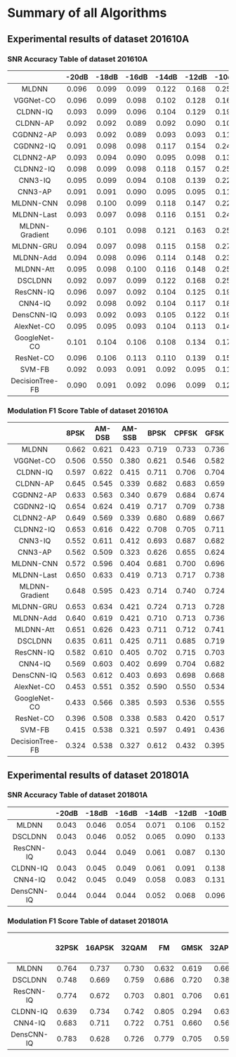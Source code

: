 # Summary of all Algorithms

## Experimental results of dataset 201610A

### SNR Accuracy Table of dataset 201610A

| | -20dB| -18dB| -16dB| -14dB| -12dB| -10dB| -8dB| -6dB| -4dB| -2dB| 0dB| 2dB| 4dB| 6dB| 8dB| 10dB| 12dB| 14dB| 16dB| 18dB| MAA |  
|:------------------------:|:------------------------:|:------------------------:|:------------------------:|:------------------------:|:------------------------:|:------------------------:|:------------------------:|:------------------------:|:------------------------:|:------------------------:|:------------------------:|:------------------------:|:------------------------:|:------------------------:|:------------------------:|:------------------------:|:------------------------:|:------------------------:|:------------------------:|:------------------------:|:------------------------:|  
|MLDNN| 0.096| 0.099| 0.099| 0.122| 0.168| 0.256| 0.395| 0.579| 0.739| 0.858| 0.904| 0.924| 0.923| 0.933| 0.930| 0.931| 0.934| 0.932| 0.924| 0.927| 0.634|  
|VGGNet-CO| 0.096| 0.099| 0.098| 0.102| 0.128| 0.163| 0.237| 0.307| 0.382| 0.469| 0.613| 0.722| 0.795| 0.832| 0.840| 0.858| 0.855| 0.850| 0.849| 0.857| 0.508|  
|CLDNN-IQ| 0.093| 0.099| 0.096| 0.104| 0.129| 0.194| 0.322| 0.505| 0.660| 0.746| 0.812| 0.826| 0.833| 0.841| 0.834| 0.835| 0.829| 0.834| 0.832| 0.825| 0.562|  
|CLDNN-AP| 0.092| 0.092| 0.089| 0.092| 0.090| 0.100| 0.152| 0.282| 0.422| 0.664| 0.824| 0.837| 0.847| 0.848| 0.848| 0.853| 0.848| 0.847| 0.846| 0.847| 0.526|  
|CGDNN2-AP| 0.093| 0.092| 0.089| 0.093| 0.093| 0.115| 0.159| 0.279| 0.452| 0.734| 0.885| 0.914| 0.920| 0.923| 0.918| 0.922| 0.925| 0.921| 0.920| 0.917| 0.568|  
|CGDNN2-IQ| 0.091| 0.098| 0.098| 0.117| 0.154| 0.249| 0.386| 0.554| 0.691| 0.823| 0.883| 0.908| 0.916| 0.920| 0.911| 0.920| 0.914| 0.915| 0.911| 0.913| 0.619|  
|CLDNN2-AP| 0.093| 0.094| 0.090| 0.095| 0.098| 0.137| 0.179| 0.286| 0.447| 0.722| 0.892| 0.920| 0.926| 0.928| 0.925| 0.928| 0.929| 0.928| 0.922| 0.922| 0.573|  
|CLDNN2-IQ| 0.098| 0.099| 0.098| 0.118| 0.157| 0.256| 0.394| 0.541| 0.682| 0.815| 0.879| 0.903| 0.906| 0.913| 0.910| 0.910| 0.910| 0.913| 0.910| 0.907| 0.616|  
|CNN3-IQ| 0.095| 0.099| 0.094| 0.108| 0.139| 0.223| 0.325| 0.470| 0.586| 0.715| 0.773| 0.803| 0.815| 0.815| 0.812| 0.825| 0.818| 0.826| 0.811| 0.816| 0.548|  
|CNN3-AP| 0.091| 0.091| 0.090| 0.095| 0.095| 0.111| 0.150| 0.220| 0.315| 0.449| 0.695| 0.798| 0.821| 0.835| 0.825| 0.838| 0.834| 0.830| 0.822| 0.830| 0.492|  
|MLDNN-CNN| 0.098| 0.100| 0.099| 0.118| 0.147| 0.220| 0.328| 0.471| 0.593| 0.716| 0.772| 0.811| 0.818| 0.822| 0.821| 0.822| 0.826| 0.828| 0.822| 0.832| 0.553|  
|MLDNN-Last| 0.093| 0.097| 0.098| 0.116| 0.151| 0.244| 0.376| 0.568| 0.695| 0.828| 0.884| 0.913| 0.925| 0.927| 0.926| 0.932| 0.931| 0.926| 0.922| 0.923| 0.624|  
|MLDNN-Gradient| 0.096| 0.101| 0.098| 0.121| 0.163| 0.253| 0.393| 0.569| 0.705| 0.832| 0.895| 0.919| 0.922| 0.931| 0.926| 0.929| 0.932| 0.926| 0.923| 0.925| 0.628|  
|MLDNN-GRU| 0.094| 0.097| 0.098| 0.115| 0.158| 0.271| 0.403| 0.565| 0.717| 0.836| 0.893| 0.915| 0.924| 0.927| 0.926| 0.929| 0.929| 0.925| 0.925| 0.924| 0.629|  
|MLDNN-Add| 0.094| 0.098| 0.096| 0.114| 0.148| 0.234| 0.385| 0.554| 0.698| 0.826| 0.889| 0.914| 0.920| 0.927| 0.922| 0.931| 0.928| 0.926| 0.922| 0.920| 0.622|  
|MLDNN-Att| 0.095| 0.098| 0.100| 0.116| 0.148| 0.253| 0.413| 0.577| 0.708| 0.831| 0.897| 0.918| 0.924| 0.929| 0.925| 0.930| 0.930| 0.930| 0.921| 0.924| 0.628|  
|DSCLDNN| 0.092| 0.097| 0.099| 0.122| 0.168| 0.257| 0.397| 0.543| 0.679| 0.801| 0.874| 0.903| 0.914| 0.915| 0.915| 0.920| 0.915| 0.920| 0.914| 0.912| 0.618|  
|ResCNN-IQ| 0.096| 0.097| 0.092| 0.104| 0.125| 0.193| 0.321| 0.497| 0.617| 0.730| 0.807| 0.820| 0.838| 0.833| 0.832| 0.836| 0.835| 0.829| 0.829| 0.823| 0.558|  
|CNN4-IQ| 0.092| 0.098| 0.092| 0.104| 0.117| 0.184| 0.297| 0.464| 0.605| 0.717| 0.801| 0.818| 0.842| 0.839| 0.835| 0.848| 0.838| 0.841| 0.839| 0.835| 0.555|  
|DensCNN-IQ| 0.093| 0.092| 0.093| 0.105| 0.122| 0.195| 0.320| 0.463| 0.588| 0.708| 0.789| 0.810| 0.827| 0.830| 0.825| 0.835| 0.828| 0.834| 0.826| 0.820| 0.550|  
|AlexNet-CO| 0.095| 0.095| 0.093| 0.104| 0.113| 0.145| 0.221| 0.293| 0.355| 0.424| 0.515| 0.619| 0.723| 0.765| 0.777| 0.789| 0.790| 0.790| 0.789| 0.792| 0.464|  
|GoogleNet-CO| 0.101| 0.104| 0.106| 0.108| 0.134| 0.172| 0.227| 0.305| 0.369| 0.431| 0.555| 0.651| 0.731| 0.771| 0.791| 0.795| 0.807| 0.799| 0.805| 0.800| 0.478|  
|ResNet-CO| 0.096| 0.106| 0.113| 0.110| 0.139| 0.159| 0.202| 0.277| 0.333| 0.368| 0.468| 0.594| 0.679| 0.702| 0.733| 0.743| 0.739| 0.740| 0.746| 0.747| 0.440|  
|SVM-FB| 0.092| 0.093| 0.091| 0.092| 0.095| 0.110| 0.187| 0.239| 0.240| 0.283| 0.355| 0.469| 0.641| 0.707| 0.720| 0.747| 0.747| 0.759| 0.745| 0.749| 0.408|  
|DecisionTree-FB| 0.090| 0.091| 0.092| 0.096| 0.099| 0.120| 0.143| 0.200| 0.259| 0.320| 0.438| 0.555| 0.639| 0.632| 0.629| 0.637| 0.637| 0.640| 0.633| 0.634| 0.379|  

### Modulation F1 Score Table of dataset 201610A

| | 8PSK| AM-DSB| AM-SSB| BPSK| CPFSK| GFSK| 4PAM| 16QAM| 64QAM| QPSK| WBFM| MAF |  
|:------------------------:|:------------------------:|:------------------------:|:------------------------:|:------------------------:|:------------------------:|:------------------------:|:------------------------:|:------------------------:|:------------------------:|:------------------------:|:------------------------:|:------------------------:|  
|MLDNN| 0.662| 0.621| 0.423| 0.719| 0.733| 0.736| 0.791| 0.713| 0.767| 0.671| 0.407| 0.658|  
|VGGNet-CO| 0.506| 0.550| 0.380| 0.621| 0.546| 0.582| 0.671| 0.436| 0.503| 0.581| 0.406| 0.526|  
|CLDNN-IQ| 0.597| 0.622| 0.415| 0.711| 0.706| 0.704| 0.779| 0.354| 0.457| 0.648| 0.327| 0.575|  
|CLDNN-AP| 0.645| 0.545| 0.339| 0.682| 0.683| 0.659| 0.762| 0.244| 0.566| 0.658| 0.341| 0.557|  
|CGDNN2-AP| 0.633| 0.563| 0.340| 0.679| 0.684| 0.674| 0.764| 0.668| 0.709| 0.665| 0.360| 0.613|  
|CGDNN2-IQ| 0.654| 0.624| 0.419| 0.717| 0.709| 0.738| 0.780| 0.659| 0.705| 0.669| 0.385| 0.642|  
|CLDNN2-AP| 0.649| 0.569| 0.339| 0.680| 0.689| 0.667| 0.753| 0.693| 0.743| 0.670| 0.352| 0.618|  
|CLDNN2-IQ| 0.653| 0.616| 0.422| 0.708| 0.705| 0.711| 0.765| 0.632| 0.706| 0.659| 0.423| 0.637|  
|CNN3-IQ| 0.552| 0.611| 0.412| 0.693| 0.687| 0.682| 0.768| 0.353| 0.491| 0.590| 0.328| 0.561|  
|CNN3-AP| 0.562| 0.509| 0.323| 0.626| 0.655| 0.624| 0.714| 0.280| 0.499| 0.604| 0.314| 0.519|  
|MLDNN-CNN| 0.572| 0.596| 0.404| 0.681| 0.700| 0.696| 0.762| 0.382| 0.439| 0.620| 0.381| 0.567|  
|MLDNN-Last| 0.650| 0.633| 0.419| 0.713| 0.717| 0.738| 0.783| 0.685| 0.733| 0.670| 0.391| 0.649|  
|MLDNN-Gradient| 0.648| 0.595| 0.423| 0.714| 0.740| 0.724| 0.779| 0.698| 0.748| 0.683| 0.440| 0.654|  
|MLDNN-GRU| 0.653| 0.634| 0.421| 0.724| 0.713| 0.728| 0.787| 0.697| 0.751| 0.682| 0.374| 0.651|  
|MLDNN-Add| 0.640| 0.619| 0.421| 0.710| 0.713| 0.736| 0.783| 0.691| 0.731| 0.661| 0.397| 0.646|  
|MLDNN-Att| 0.651| 0.626| 0.423| 0.711| 0.712| 0.741| 0.777| 0.694| 0.757| 0.669| 0.407| 0.652|  
|DSCLDNN| 0.635| 0.611| 0.425| 0.711| 0.685| 0.719| 0.774| 0.661| 0.725| 0.643| 0.427| 0.638|  
|ResCNN-IQ| 0.582| 0.610| 0.405| 0.702| 0.715| 0.703| 0.775| 0.378| 0.461| 0.655| 0.369| 0.578|  
|CNN4-IQ| 0.569| 0.603| 0.402| 0.699| 0.704| 0.682| 0.770| 0.491| 0.443| 0.632| 0.326| 0.575|  
|DensCNN-IQ| 0.563| 0.612| 0.403| 0.693| 0.698| 0.668| 0.771| 0.365| 0.514| 0.617| 0.318| 0.566|  
|AlexNet-CO| 0.453| 0.551| 0.352| 0.590| 0.550| 0.534| 0.644| 0.255| 0.457| 0.549| 0.338| 0.479|  
|GoogleNet-CO| 0.433| 0.566| 0.385| 0.593| 0.536| 0.555| 0.639| 0.301| 0.472| 0.500| 0.335| 0.483|  
|ResNet-CO| 0.396| 0.508| 0.338| 0.583| 0.420| 0.517| 0.552| 0.251| 0.424| 0.475| 0.383| 0.441|  
|SVM-FB| 0.415| 0.538| 0.321| 0.597| 0.491| 0.436| 0.641| 0.001| 0.404| 0.424| 0.197| 0.406|  
|DecisionTree-FB| 0.324| 0.538| 0.327| 0.612| 0.432| 0.395| 0.717| 0.094| 0.362| 0.169| 0.149| 0.375|  

## Experimental results of dataset 201801A

### SNR Accuracy Table of dataset 201801A

| | -20dB| -18dB| -16dB| -14dB| -12dB| -10dB| -8dB| -6dB| -4dB| -2dB| 0dB| 2dB| 4dB| 6dB| 8dB| 10dB| 12dB| 14dB| 16dB| 18dB| 20dB| 22dB| 24dB| 26dB| 28dB| 30dB| MAA |  
|:------------------------:|:------------------------:|:------------------------:|:------------------------:|:------------------------:|:------------------------:|:------------------------:|:------------------------:|:------------------------:|:------------------------:|:------------------------:|:------------------------:|:------------------------:|:------------------------:|:------------------------:|:------------------------:|:------------------------:|:------------------------:|:------------------------:|:------------------------:|:------------------------:|:------------------------:|:------------------------:|:------------------------:|:------------------------:|:------------------------:|:------------------------:|:------------------------:|  
|MLDNN| 0.043| 0.046| 0.054| 0.071| 0.106| 0.152| 0.198| 0.267| 0.343| 0.449| 0.545| 0.650| 0.729| 0.824| 0.893| 0.923| 0.940| 0.945| 0.949| 0.950| 0.952| 0.951| 0.950| 0.951| 0.950| 0.950| 0.607|  
|DSCLDNN| 0.043| 0.046| 0.052| 0.065| 0.090| 0.133| 0.187| 0.251| 0.332| 0.445| 0.567| 0.652| 0.738| 0.830| 0.877| 0.903| 0.914| 0.917| 0.920| 0.921| 0.923| 0.922| 0.922| 0.921| 0.922| 0.922| 0.593|  
|ResCNN-IQ| 0.043| 0.044| 0.049| 0.061| 0.087| 0.130| 0.165| 0.222| 0.286| 0.375| 0.488| 0.568| 0.627| 0.720| 0.793| 0.841| 0.864| 0.868| 0.871| 0.870| 0.871| 0.871| 0.871| 0.870| 0.869| 0.871| 0.546|  
|CLDNN-IQ| 0.043| 0.045| 0.049| 0.061| 0.091| 0.138| 0.188| 0.241| 0.284| 0.362| 0.469| 0.565| 0.648| 0.751| 0.818| 0.852| 0.874| 0.878| 0.880| 0.881| 0.883| 0.882| 0.882| 0.881| 0.881| 0.881| 0.554|  
|CNN4-IQ| 0.042| 0.045| 0.049| 0.058| 0.083| 0.131| 0.173| 0.238| 0.291| 0.359| 0.445| 0.537| 0.621| 0.725| 0.804| 0.848| 0.863| 0.865| 0.868| 0.866| 0.871| 0.868| 0.869| 0.864| 0.866| 0.866| 0.543|  
|DensCNN-IQ| 0.044| 0.044| 0.044| 0.052| 0.068| 0.096| 0.136| 0.195| 0.269| 0.364| 0.465| 0.553| 0.639| 0.718| 0.791| 0.848| 0.864| 0.867| 0.872| 0.870| 0.873| 0.873| 0.871| 0.872| 0.872| 0.872| 0.540|  

### Modulation F1 Score Table of dataset 201801A

| | 32PSK| 16APSK| 32QAM| FM| GMSK| 32APSK| OQPSK| 8ASK| BPSK| 8PSK| AM-SSB-SC| 4ASK| 16PSK| 64APSK| 128QAM| 128APSK| AM-DSB-SC| AM-SSB-WC| 64QAM| QPSK| 256QAM| AM-DSB-WC| OOK| 16QAM| MAF |  
|:------------------------:|:------------------------:|:------------------------:|:------------------------:|:------------------------:|:------------------------:|:------------------------:|:------------------------:|:------------------------:|:------------------------:|:------------------------:|:------------------------:|:------------------------:|:------------------------:|:------------------------:|:------------------------:|:------------------------:|:------------------------:|:------------------------:|:------------------------:|:------------------------:|:------------------------:|:------------------------:|:------------------------:|:------------------------:|:------------------------:|  
|MLDNN| 0.764| 0.737| 0.730| 0.632| 0.619| 0.661| 0.585| 0.528| 0.661| 0.669| 0.419| 0.600| 0.661| 0.609| 0.538| 0.507| 0.471| 0.578| 0.427| 0.636| 0.693| 0.700| 0.561| 0.650| 0.610|  
|DSCLDNN| 0.748| 0.669| 0.759| 0.686| 0.720| 0.385| 0.137| 0.475| 0.684| 0.563| 0.616| 0.647| 0.683| 0.636| 0.577| 0.580| 0.506| 0.474| 0.558| 0.702| 0.705| 0.579| 0.717| 0.578| 0.599|  
|ResCNN-IQ| 0.774| 0.672| 0.703| 0.801| 0.706| 0.612| 0.470| 0.356| 0.613| 0.554| 0.531| 0.402| 0.633| 0.573| 0.432| 0.195| 0.284| 0.516| 0.353| 0.711| 0.657| 0.729| 0.645| 0.726| 0.569|  
|CLDNN-IQ| 0.639| 0.734| 0.742| 0.805| 0.294| 0.631| 0.000| 0.474| 0.658| 0.697| 0.571| 0.515| 0.618| 0.601| 0.474| 0.365| 0.389| 0.269| 0.562| 0.738| 0.674| 0.707| 0.587| 0.621| 0.557|  
|CNN4-IQ| 0.683| 0.711| 0.722| 0.751| 0.660| 0.562| 0.108| 0.467| 0.657| 0.629| 0.521| 0.492| 0.347| 0.520| 0.393| 0.301| 0.190| 0.535| 0.505| 0.692| 0.697| 0.697| 0.672| 0.631| 0.548|  
|DensCNN-IQ| 0.783| 0.628| 0.726| 0.779| 0.705| 0.590| 0.137| 0.401| 0.662| 0.645| 0.556| 0.555| 0.617| 0.554| 0.458| 0.163| 0.303| 0.503| 0.495| 0.704| 0.676| 0.623| 0.642| 0.713| 0.567|  
